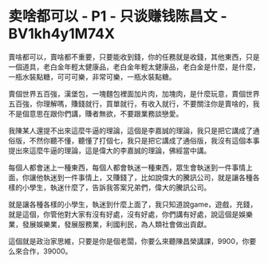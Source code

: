 # 卖啥都可以 - P1 - 只谈赚钱陈昌文 - BV1kh4y1M74X

賣啥都可以，賣啥都不重要，只要能收到錢，你的任務就是收錢，其他東西，只是一個道具，老白金年輕太健康品，老白金年輕太健康品，老白金是什麼，是什麼，一瓶水裝點糖，可可可樂，非常可樂，一瓶水裝點糖。

賣個世界五百強，漢堡包，一塊麵包裡面加片肉，加塊肉，是什麼玩意，賣個世界五百強，你理解嗎，賺錢就行，買單就行，有收入就行，不要關注你是賣啥的，我不是個意思在跟你們講，賺者無欲，不要跟業務談戀愛。

我陳某人還提不出來這麼牛逼的理論，這個是李嘉誠的理論，我只是把它講成了通俗版，不然你聽不懂，聽懂了打個七，我只是把它講成了通俗版，我沒有這個本事提出來這麼牛逼的理論，這是偉大的李嘉誠的理論，佛經當中講。

每個人都會迷上一種東西，每個人都會執迷一種東西，眾生會執迷到一件事情上面，你讓他執迷到一件事情上，又賺錢了，比如說偉大的騰訊公司，就是讓各種各樣的小學生，執迷什麼了，告訴我答案兄弟們，偉大的騰訊公司。

就是讓各種各樣的小學生，執迷到什麼上面了，我只知道說game，遊戲，充錢，就是這個，你管他對大家有沒有好處，沒有好處，你們講有好處，說這個是娛樂業，發展娛樂業，發展服務業，利國利民，為人類社會做出貢獻。

這個就是政治家思維，只要是你是個老闆，你要么來聽陳昌榮講課，9900，你要么來合作，39000。